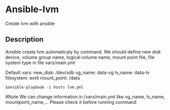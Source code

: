# Ansible-lvm
Create lvm with ansible

## Description
Ansible create lvm automaticaly by command.
We should define new disk device, volume group name, logical volume name, mount point file, file system type in file vars/main.yml

Default vars:
  new_disk: /dev/sdb
  vg_name: data-vg
  lv_name: data-lv
  filesystem: ext4
  mount_point: /data


```
$ansible-playbook -i hosts lvm.yml

```

#Note
We can change information in /vars/main.yml like vg_name, lv_name, mountpoint_name,... Please check it before running command

